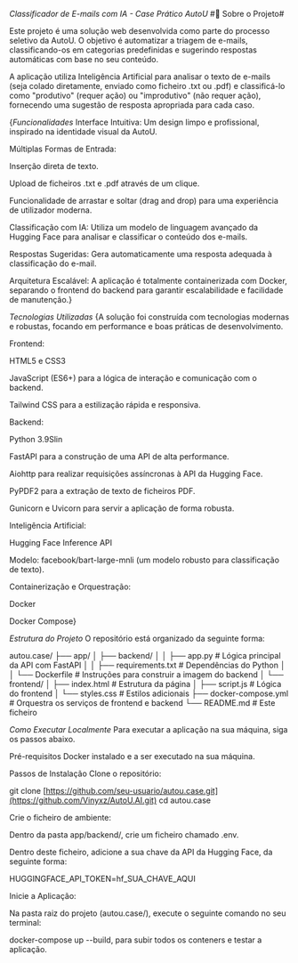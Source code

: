 *Classificador de E-mails com IA - Case Prático AutoU*
#🚀 Sobre o Projeto#

Este projeto é uma solução web desenvolvida como parte do processo seletivo da AutoU. O objetivo é automatizar a triagem de e-mails, classificando-os em categorias predefinidas e sugerindo respostas automáticas com base no seu conteúdo.

A aplicação utiliza Inteligência Artificial para analisar o texto de e-mails (seja colado diretamente, enviado como ficheiro .txt ou .pdf) e classificá-lo como "produtivo" (requer ação) ou "improdutivo" (não requer ação), fornecendo uma sugestão de resposta apropriada para cada caso.

{*Funcionalidades*
Interface Intuitiva: Um design limpo e profissional, inspirado na identidade visual da AutoU.

Múltiplas Formas de Entrada:

Inserção direta de texto.

Upload de ficheiros .txt e .pdf através de um clique.

Funcionalidade de arrastar e soltar (drag and drop) para uma experiência de utilizador moderna.

Classificação com IA: Utiliza um modelo de linguagem avançado da Hugging Face para analisar e classificar o conteúdo dos e-mails.

Respostas Sugeridas: Gera automaticamente uma resposta adequada à classificação do e-mail.

Arquitetura Escalável: A aplicação é totalmente containerizada com Docker, separando o frontend do backend para garantir escalabilidade e facilidade de manutenção.}

*Tecnologias Utilizadas*
{A solução foi construída com tecnologias modernas e robustas, focando em performance e boas práticas de desenvolvimento.

Frontend:

HTML5 e CSS3

JavaScript (ES6+) para a lógica de interação e comunicação com o backend.

Tailwind CSS para a estilização rápida e responsiva.

Backend:

Python 3.9Slin

FastAPI para a construção de uma API de alta performance.

Aiohttp para realizar requisições assíncronas à API da Hugging Face.

PyPDF2 para a extração de texto de ficheiros PDF.

Gunicorn e Uvicorn para servir a aplicação de forma robusta.

Inteligência Artificial:

Hugging Face Inference API

Modelo: facebook/bart-large-mnli (um modelo robusto para classificação de texto).

Containerização e Orquestração:

Docker

Docker Compose}

*Estrutura do Projeto*
O repositório está organizado da seguinte forma:

autou.case/
├── app/
│   ├── backend/
│   │   ├── app.py          # Lógica principal da API com FastAPI
│   │   ├── requirements.txt  # Dependências do Python
│   │   └── Dockerfile        # Instruções para construir a imagem do backend
│   └── frontend/
│       ├── index.html        # Estrutura da página
│       ├── script.js         # Lógica do frontend
│       └── styles.css        # Estilos adicionais
├── docker-compose.yml      # Orquestra os serviços de frontend e backend
└── README.md               # Este ficheiro

*Como Executar Localmente*
Para executar a aplicação na sua máquina, siga os passos abaixo.

Pré-requisitos
Docker instalado e a ser executado na sua máquina.

Passos de Instalação
Clone o repositório:

git clone [https://github.com/seu-usuario/autou.case.git](https://github.com/Vinyxz/AutoU.AI.git)
cd autou.case

Crie o ficheiro de ambiente:

Dentro da pasta app/backend/, crie um ficheiro chamado .env.

Dentro deste ficheiro, adicione a sua chave da API da Hugging Face, da seguinte forma:

HUGGINGFACE_API_TOKEN=hf_SUA_CHAVE_AQUI

Inicie a Aplicação:

Na pasta raiz do projeto (autou.case/), execute o seguinte comando no seu terminal:

docker-compose up --build, para subir todos os conteners e testar a aplicação.
 
